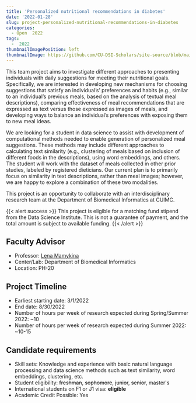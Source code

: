```yaml
---
title: 'Personalized nutritional recommendations in diabetes'
date: '2022-01-28'
slug: project-personalized-nutritional-recommendations-in-diabetes
categories:
  - Open  2022
tags:
  -  2022
thumbnailImagePosition: left
thumbnailImage: https://github.com/CU-DSI-Scholars/site-source/blob/main/static/img/chefs.png?raw=true
---
```

This team project aims to investigate different approaches to presenting individuals with daily suggestions for meeting their nutritional goals. Specifically, we are interested in developing new mechanisms for choosing suggestions that satisfy an individual’s’ preferences and habits (e.g., similar to an individual’s previous meals, based on the analysis of textual meal descriptions), comparing effectiveness of meal recommendations that are expressed as text versus those expressed as images of meals, and developing ways to balance an individual’s preferences with exposing them to new meal ideas. 

<!--more-->


We are looking for a student in data science to assist with development of computational methods needed to enable generation of personalized meal suggestions. These methods may include different approaches to calculating text similarity (e.g., clustering of meals based on inclusion of different foods in the descriptions), using word embeddings, and others. The student will work with the dataset of meals collected in other prior studies, labeled by registered dieticians. Our current plan is to primarily focus on similarity in text descriptions, rather than meal images; however, we are happy to explore a combination of these two modalities. 

This project is an opportunity to collaborate with an interdisciplinary research team at the Department of Biomedical Informatics at CUIMC.


{{< alert success >}}
This project is eligible for a matching fund stipend from the Data Science Institute. This is not a guarantee of payment, and the total amount is subject to available funding.
{{< /alert >}}

## Faculty Advisor
+ Professor: [Lena Mamykina](https://www.dbmi.columbia.edu/profile/lena-mamykina/)
+ Center/Lab: Department of Biomedical Informatics
+ Location: PH-20

## Project Timeline
+ Earliest starting date: 3/1/2022
+ End date: 8/30/2022
+ Number of hours per week of research expected during Spring/Summer 2022: ~10
+ Number of hours per week of research expected during Summer 2022: ~10-15

## Candidate requirements
+ Skill sets: Knowledge and experience with basic natural language processing and data science methods such as text similarity, word embeddings, clustering, etc. 
+ Student eligibility: ~~freshman~~, ~~sophomore~~, ~~junior~~, ~~senior~~, master's
+ International students on F1 or J1 visa: **eligible**
+ Academic Credit Possible: Yes

